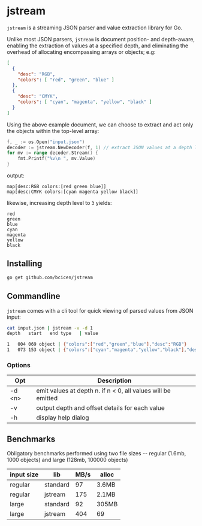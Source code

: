 # jstream

`jstream` is a streaming JSON parser and value extraction library for Go.

Unlike most JSON parsers, `jstream` is document position- and depth-aware, enabling the extraction of values at a specified depth, and eliminating the overhead of allocating encompassing arrays or objects; e.g:

```json
[
  {
    "desc": "RGB",
    "colors": [ "red", "green", "blue" ]
  },
  {
    "desc": "CMYK",
    "colors": [ "cyan", "magenta", "yellow", "black" ]
  }
]
```

Using the above example document, we can choose to extract and act only the objects within the top-level array:
```go
f, _ := os.Open("input.json")
decoder := jstream.NewDecoder(f, 1) // extract JSON values at a depth level of 1
for mv := range decoder.Stream() {
	fmt.Printf("%v\n ", mv.Value)
}
```

output:
```
map[desc:RGB colors:[red green blue]]
map[desc:CMYK colors:[cyan magenta yellow black]]
```

likewise, increasing depth level to `3` yields:
```
red
green
blue
cyan
magenta
yellow
black
```

## Installing 

```bash
go get github.com/bcicen/jstream
```

## Commandline

`jstream` comes with a cli tool for quick viewing of parsed values from JSON input:

```bash
cat input.json | jstream -v -d 1
depth	start	end	type   | value

1	004	069	object | {"colors":["red","green","blue"],"desc":"RGB"}
1	073	153	object | {"colors":["cyan","magenta","yellow","black"],"desc":"CMYK"}
```

### Options

Opt | Description
--- | ---
-d \<n\> | emit values at depth n. if n < 0, all values will be emitted
-v | output depth and offset details for each value
-h | display help dialog

## Benchmarks

Obligatory benchmarks performed using two file sizes -- regular (1.6mb, 1000 objects) and large (128mb, 100000 objects)

input size | lib | MB/s | alloc
--- | --- | --- | ---
regular | standard | 97 | 3.6MB
regular | jstream | 175 | 2.1MB
large | standard | 92 | 305MB
large | jstream | 404 | 69
